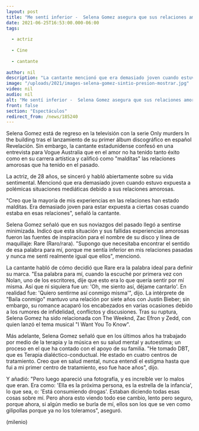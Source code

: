 ```yaml
---
layout: post
title: "Me sentí inferior -  Selena Gomez asegura que sus relaciones amorosas están malditas"
date: 2021-06-25T16:53:00.000-06:00
tags:
  
  - actriz
  
  - Cine
  
  - cantante
  
author: nil
description: "La cantante mencionó que era demasiado joven cuando estuvo expuesta a polémicas situaciones mediáticas debido a sus relaciones amorosas. "
image: "/uploads/2021/images-selena-gomez-sintio-presion-mostrar.jpg"
video: nil
audio: nil
alt: "Me sentí inferior -  Selena Gomez asegura que sus relaciones amorosas están malditas"
front: false
section: "Espectáculos"
redirect_from: /news/185240
---
```


Selena Gomez está de regreso en la televisión con la serie Only murders In the building tras el lanzamiento de su primer álbum discográfico en español Revelación. Sin embargo, la cantante estadunidense confesó en una entrevista para Vogue Australia que en el amor no ha tenido tanto éxito como en su carrera artística y calificó como "malditas" las relaciones amorosas que ha tenido en el pasado.  

La actriz, de 28 años, se sinceró y habló abiertamente sobre su vida sentimental. Mencionó que era demasiado joven cuando estuvo expuesta a polémicas situaciones mediáticas debido a sus relaciones amorosas.  

"Creo que la mayoría de mis experiencias en las relaciones han estado malditas. Era demasiado joven para estar expuesta a ciertas cosas cuando estaba en esas relaciones", señaló la cantante. 

Selena Gomez señaló que en sus noviazgos del pasado llegó a sentirse minimizada. Indicó que esta situación y sus fallidas experiencias amorosas fueron las fuentes de inspiración para el nombre de su disco y línea de maquillaje: Rare (Raro/rara).  "Supongo que necesitaba encontrar el sentido de esa palabra para mí, porque me sentía inferior en mis relaciones pasadas y nunca me sentí realmente igual que ellos", mencionó.

La cantante habló de cómo decidió que Rare era la palabra ideal para definir su marca. "Esa palabra para mí, cuando la escuché por primera vez con Nolan, uno de los escritores, dije que esto era lo que quería sentir por mí misma. Así que ni siquiera fue un: 'Oh, me siento así, déjame cantarlo'. En realidad fue: 'Quiero sentirme así conmigo misma'", dijo. La intérprete de "Baila conmigo" mantuvo una relación por siete años con Justin Bieber; sin embargo, su romance acaparó los encabezados en varias ocasiones debido a los rumores de infidelidad, conflictos y discusiones. Tras su ruptura, Selena Gomez ha sido relacionada con The Weeknd, Zac Efron y Zedd, con quien lanzó el tema musical "I Want You To Know". 

Más adelante, Selena Gomez señaló que en los últimos años ha trabajado por medio de la terapia y la música en su salud mental y autoestima; un proceso en el que ha contado con el apoyo de su familia.  "He tomado DBT, que es Terapia dialéctico-conductual. He estado en cuatro centros de tratamiento. Creo que en salud mental, nunca entendí el estigma hasta que fui a mi primer centro de tratamiento, eso fue hace años", dijo.  

Y añadió: "Pero luego apareció una fotografía, y es increíble ver lo malos que eran. Era como: 'Ella es la próxima persona, es la estrella de la infancia', lo que sea, o: 'Está consumiendo drogas'. Estaban diciendo todas esas cosas sobre mí. Pero ahora esto viendo todo ese cambio, lento pero seguro, porque ahora, si algún medio se burla de mí, ellos son los que se ven como gilipollas porque ya no los toleramos", aseguró.  

(milenio)